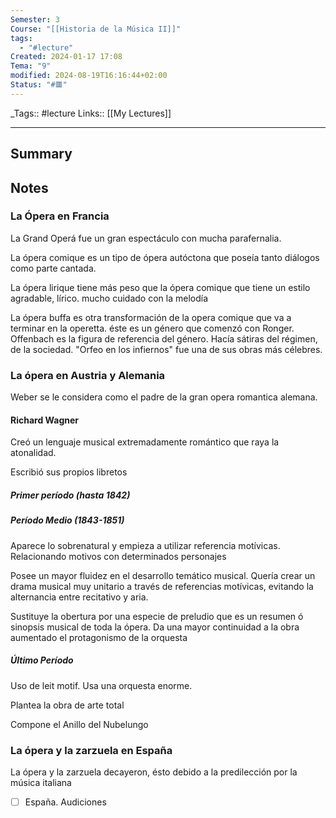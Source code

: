 ```yaml
---
Semester: 3
Course: "[[Historia de la Música II]]"
tags:
  - "#lecture"
Created: 2024-01-17 17:08
Tema: "9"
modified: 2024-08-19T16:16:44+02:00
Status: "#🟥"
---
```


\_Tags::  #lecture 
Links:: [[My Lectures]]
___

## Summary

## Notes

### La Ópera en Francia

La Grand Operá fue un gran espectáculo con mucha parafernalia.

La ópera comique es un tipo de ópera autóctona que poseía tanto diálogos como parte cantada.

La ópera lirique tiene más peso que la ópera comique que tiene un estilo agradable, lírico. mucho cuidado con la melodía

La ópera buffa es otra transformación de la opera comique que va a terminar en la operetta. éste es un género que comenzó con Ronger. Offenbach es la figura de referencia del género. Hacía sátiras del régimen, de la sociedad. "Orfeo en los infiernos" fue una de sus obras más célebres.

### La ópera en Austria y Alemania

Weber se le considera como el padre de la gran opera romantica alemana.

#### Richard Wagner

Creó un lenguaje musical extremadamente romántico que raya la atonalidad. 

Escribió sus propios libretos

##### Primer período (hasta 1842)



##### Período Medio (1843-1851)

Aparece lo sobrenatural y empieza a utilizar referencia motívicas. Relacionando motivos con determinados personajes

Posee un mayor fluidez en el desarrollo temático musical. Quería crear un drama musical muy unitario a través de referencias motívicas, evitando la alternancia entre recitativo y aria. 

Sustituye la obertura por una especie de preludio que es un resumen ó sinopsis musical de toda la ópera. Da una mayor continuidad a la obra aumentado el protagonismo de la orquesta

##### Último Período

Uso de leit motif. Usa una orquesta enorme. 

Plantea la obra de arte total

Compone el Anillo del Nubelungo

### La ópera y la zarzuela en España

La ópera y la zarzuela decayeron, ésto debido a la predilección por la música italiana

- [ ] España. Audiciones










